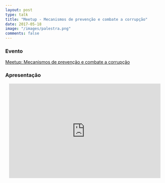 ```yaml
---
layout: post
type: talk
title: "Meetup - Mecanismos de prevenção e combate a corrupção"
date: 2017-05-18
image: "/images/palestra.png"
comments: false
---
```


### Evento
[Meetup: Mecanismos de prevenção e combate a corrupção](https://www.eventbrite.com.br/e/meetup-mecanismos-de-prevencao-e-combate-a-corrupcao-tickets-34574381907#)

### Apresentação
<center>
<iframe src="https://docs.google.com/presentation/d/1KWovGVucYy9wT_svPNCYznAJKPJEASQh7XEv_TXJyyg/embed?start=false&loop=false&delayms=3000" frameborder="0" width="480" height="299" allowfullscreen="true" mozallowfullscreen="true" webkitallowfullscreen="true"></iframe>
